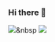 ### Hi there 👋

<img src="https://img.shields.io/badge/JavaScript-#F7DF1E?style=flat&logo=JavaScript&logoColor=white"/>&nbsp 
<img src="https://img.shields.io/badge/Java-007396?style=flat&logo=Java&logoColor=white" />
<!--
**AHRUMPARK/AHRUMPARK** is a ✨ _special_ ✨ repository because its `README.md` (this file) appears on your GitHub profile.

Here are some ideas to get you started:

- 🔭 I’m currently working on ...
- 🌱 I’m currently learning ...
- 👯 I’m looking to collaborate on ...
- 🤔 I’m looking for help with ...
- 💬 Ask me about ...
- 📫 How to reach me: ...
- 😄 Pronouns: ...
- ⚡ Fun fact: ...
-->

